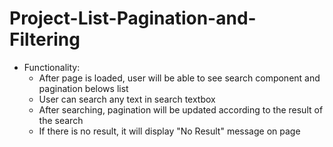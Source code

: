 # Project-List-Pagination-and-Filtering

* Functionality:
  - After page is loaded, user will be able to see search component and pagination belows list
  - User can search any text in search textbox
  - After searching, pagination will be updated according to the result of the search
  - If there is no result, it will display "No Result" message on page
